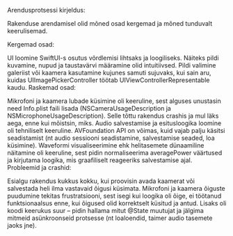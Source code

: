 Arendusprotsessi kirjeldus:

Rakenduse arendamisel olid mõned osad kergemad ja mõned tunduvalt keerulisemad.

Kergemad osad:

UI loomine SwiftUI-s osutus võrdlemisi lihtsaks ja loogiliseks. Näiteks pildi kuvamine, nupud ja taustavärvi määramine olid intuitiivsed.
Pildi valimine galeriist või kaamera kasutamine kujunes samuti sujuvaks, kui sain aru, kuidas UIImagePickerController töötab UIViewControllerRepresentable kaudu.
Raskemad osad:

Mikrofoni ja kaamera lubade küsimine oli keeruline, sest alguses unustasin need Info.plist faili lisada (NSCameraUsageDescription ja NSMicrophoneUsageDescription). Selle tõttu rakendus crashis ja mul läks aega, enne kui mõistsin, miks.
Audio salvestamise ja esitusloogika loomine oli tehniliselt keeruline. AVFoundation API on võimas, kuid vajab palju käsitsi seadistamist (nt audio sessiooni seadistamine, salvestamise seaded, loa küsimine).
Waveformi visualiseerimine ehk helitasemete dünaamiline näitamine oli keeruline, sest pidin normaliseerima averagePower väärtused ja kirjutama loogika, mis graafiliselt reageeriks salvestamise ajal.
Probleemid ja crashid:

Esialgu rakendus kukkus kokku, kui proovisin avada kaamerat või salvestada heli ilma vastavaid õigusi küsimata.
Mikrofoni ja kaamera õiguste puudumine tekitas frustratsiooni, sest isegi kui loogika oli õige, ei töötanud funktsionaalsus enne, kui õigused olid korrektselt küsitud ja antud.
Lisaks oli koodi keerukus suur – pidin hallama mitut @State muutujat ja jälgima mitmeid asünkroonseid protsesse (nt loaloendid, taimer audio tasemete jaoks jne).
